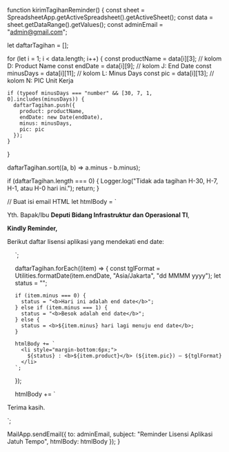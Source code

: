 function kirimTagihanReminder() {
  const sheet = SpreadsheetApp.getActiveSpreadsheet().getActiveSheet();
  const data = sheet.getDataRange().getValues();
  const adminEmail = 
  "admin@gmail.com"; 

  let daftarTagihan = [];

  for (let i = 1; i < data.length; i++) {
    const productName = data[i][3];   // kolom D: Product Name
    const endDate = data[i][9];       // kolom J: End Date
    const minusDays = data[i][11];    // kolom L: Minus Days
    const pic = data[i][13];          // kolom N: PIC Unit Kerja

    if (typeof minusDays === "number" && [30, 7, 1, 0].includes(minusDays)) {
      daftarTagihan.push({
        product: productName,
        endDate: new Date(endDate),
        minus: minusDays,
        pic: pic
      });
    }
  }

  daftarTagihan.sort((a, b) => a.minus - b.minus);

  if (daftarTagihan.length === 0) {
    Logger.log("Tidak ada tagihan H-30, H-7, H-1, atau H-0 hari ini.");
    return;
  }

  // Buat isi email HTML
  let htmlBody = `
  <p>Yth. Bapak/Ibu <b>Deputi Bidang Infrastruktur dan Operasional TI</b>,</p>
  <p><b>Kindly Reminder,</b></p>
  <p>Berikut daftar lisensi aplikasi yang mendekati end date:</p>
  <ol style="margin:0; padding-left:18px;">
  `;

  daftarTagihan.forEach((item) => {
    const tglFormat = Utilities.formatDate(item.endDate, "Asia/Jakarta", "dd MMMM yyyy");
    let status = "";

    if (item.minus === 0) {
      status = "<b>Hari ini adalah end date</b>";
    } else if (item.minus === 1) {
      status = "<b>Besok adalah end date</b>";
    } else {
      status = <b>${item.minus} hari lagi menuju end date</b>;
    }

    htmlBody += `
      <li style="margin-bottom:6px;">
        ${status} : <b>${item.product}</b> (${item.pic}) – ${tglFormat}
      </li>
    `;
  });

  htmlBody += `
  </ol>
  <p>Terima kasih.</p>
  `;

  MailApp.sendEmail({
    to: adminEmail,
    subject: "Reminder Lisensi Aplikasi Jatuh Tempo",
    htmlBody: htmlBody
  });
}
